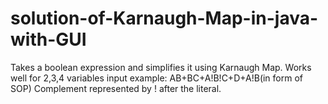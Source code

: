 # solution-of-Karnaugh-Map-in-java-with-GUI
Takes a boolean expression and simplifies it using Karnaugh Map. Works well for 2,3,4 variables 
input example:
AB+BC+A!B!C+D+A!B(in form of SOP)
Complement represented by ! after the literal.
